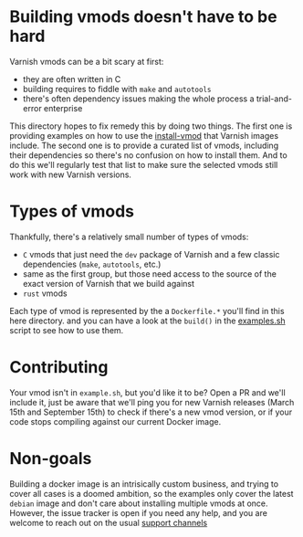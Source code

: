 # Building vmods doesn't have to be hard

Varnish vmods can be a bit scary at first:
- they are often written in C
- building requires to fiddle with `make` and `autotools`
- there's often dependency issues making the whole process a trial-and-error enterprise

This directory hopes to fix remedy this by doing two things. The first one is providing examples on how to use the [install-vmod](https://github.com/varnish/toolbox/tree/master/install-vmod) that Varnish images include. The second one is to provide a curated list of vmods, including their dependencies so there's no confusion on how to install them. And to do this we'll regularly test that list to make sure the selected vmods still work with new Varnish versions.

# Types of vmods

Thankfully, there's a relatively small number of types of vmods:
- `C` vmods that just need the `dev` package of Varnish and a few classic dependencies (`make`, `autotools`, etc.)
- same as the first group, but those need access to the source of the exact version of Varnish that we build against
- `rust` vmods

Each type of vmod is represented by the a `Dockerfile.*` you'll find in this here directory. and you can have a look at the `build()` in the [examples.sh](./examples.sh) script to see how to use them.

# Contributing

Your vmod isn't in `example.sh`, but you'd like it to be? Open a PR and we'll include it, just be aware that we'll ping you for new Varnish releases (March 15th and September 15th) to check if there's a new vmod version, or if your code stops compiling against our current Docker image.

# Non-goals

Building a docker image is an intrisically custom business, and trying to cover all cases is a doomed ambition, so the examples only cover the latest `debian` image and don't care about installing multiple vmods at once. However, the issue tracker is open if you need any help, and you are welcome to reach out on the usual [support channels](https://varnish-cache.org/support)
